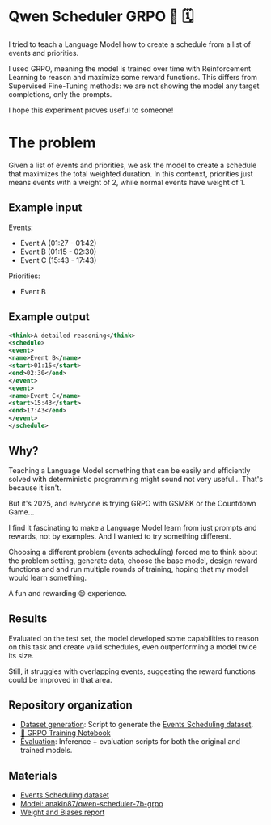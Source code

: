 # Qwen Scheduler GRPO 👑 🗓️

I tried to teach a Language Model how to create a schedule from a list of events and priorities.

I used GRPO, meaning the model is trained over time with Reinforcement Learning to reason and maximize
some reward functions. This differs from Supervised Fine-Tuning methods: we are not showing the model any target
completions, only the prompts.

I hope this experiment proves useful to someone!

<!-- TODO: put images and add link to the article -->

# The problem

Given a list of events and priorities, we ask the model to create a schedule that maximizes the total weighted duration.
In this contenxt, priorities just means events with a weight of 2, while normal events have weight of 1.

## Example input

Events:
- Event A (01:27 - 01:42)
- Event B (01:15 - 02:30)
- Event C (15:43 - 17:43)

Priorities:
- Event B

## Example output

```xml
<think>A detailed reasoning</think>
<schedule>
<event>
<name>Event B</name>
<start>01:15</start>
<end>02:30</end>
</event>
<event>
<name>Event C</name>
<start>15:43</start>
<end>17:43</end>
</event>
</schedule>
```

## Why?

Teaching a Language Model something that can be easily and efficiently solved with deterministic programming might 
sound not very useful... That's because it isn't.

But it's 2025, and everyone is trying GRPO with GSM8K or the Countdown Game...

I find it fascinating to make a Language Model learn from just prompts and rewards, not by examples. And I wanted to try
something different.

Choosing a different problem (events scheduling) forced me to think about the problem setting, generate data, choose the base model, design reward functions and and run multiple rounds of training, hoping that my model would learn something.

A fun and rewarding 😄 experience.

## Results

Evaluated on the test set, the model developed some capabilities to reason on this task and create valid schedules, even outperforming a model twice its size.

Still, it struggles with overlapping events, suggesting the reward functions could be improved in that area.

## Repository organization
- [Dataset generation](./dataset_generation/): Script to generate the [Events Scheduling dataset](https://huggingface.co/datasets/anakin87/events-scheduling).
- [📓 GRPO Training Notebook](train_grpo.ipynb)
- [Evaluation](./evaluation/): Inference + evaluation scripts for both the original and trained models.

## Materials
- [Events Scheduling dataset](https://huggingface.co/datasets/anakin87/events-scheduling)
- [Model: anakin87/qwen-scheduler-7b-grpo](https://huggingface.co/anakin87/qwen-scheduler-7b-grpo)
- [Weight and Biases report](https://api.wandb.ai/links/stefanofiorucci/22oryc3v)